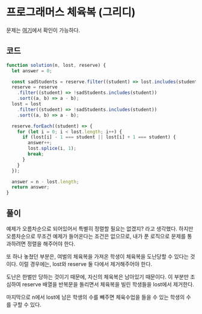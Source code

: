 # 프로그래머스 체육복 (그리디)

문제는 [여기](https://programmers.co.kr/learn/courses/30/lessons/42862?language=javascript)에서 확인이 가능하다.

## 코드

```javascript
function solution(n, lost, reserve) {
  let answer = 0;

  const sadStudents = reserve.filter((student) => lost.includes(student));
  reserve = reserve
    .filter((student) => !sadStudents.includes(student))
    .sort((a, b) => a - b);
  lost = lost
    .filter((student) => !sadStudents.includes(student))
    .sort((a, b) => a - b);

  reserve.forEach((student) => {
    for (let i = 0; i < lost.length; i++) {
      if (lost[i] - 1 === student || lost[i] + 1 === student) {
        answer++;
        lost.splice(i, 1);
        break;
      }
    }
  });

  answer = n - lost.length;
  return answer;
}
```

## 풀이

예제가 오름차순으로 되어있어서 특별히 정렬할 필요는 없겠지? 라고 생각했다.
하지만 오름차순으로 무조건 예제가 들어온다는 조건은 없으므로, 내가 푼 로직으로 문제를 통과하려면 정렬을 해주어야 한다.

또 하나 놓쳤던 부분은, 여벌의 체육복을 가져온 학생이 체육복을 도난당할 수 있다는 것이다. 이럴 경우에는, lost와 reserve 둘 다에서 제거해주어야 한다.

도난은 한벌만 당하는 것이기 때문에, 자신의 체육복은 남아있기 때문이다.
이 부분만 조심하여 reserve 배열을 반복문을 돌리면서 체육복을 빌린 학생들을 lost에서 제거한다.

마지막으로 n에서 lost에 남은 학생의 수를 빼주면 체육수업을 들을 수 있는 학생의 수를 구할 수 있다.
